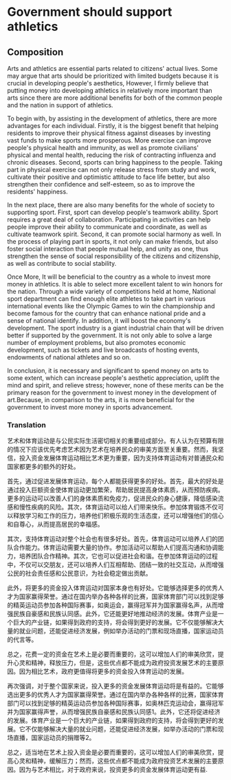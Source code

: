 # Government should support athletics

## Composition

Arts and athletics are essential parts related to citizens' actual lives. Some may argue that arts should be prioritized with limited budgets because it is crucial in developing people's aesthetics, However, I firmly believe that putting money into developing athletics in relatively more important than arts since there are more additional benefits for both of the common people and the nation in support of athletics.

To begin with, by assisting in the development of athletics, there are more advantages for each individual. Firstly, it is the biggest benefit that helping residents to improve their physical fitness against diseases by investing vast funds to make sports more prosperous. More exercise can improve people's physical health and immunity, as well as promote civilians' physical and mental health, reducing the risk of contracting influenza and chronic diseases. Second, sports can bring happiness to the people. Taking part in physical exercise can not only release stress from study and work, cultivate their positive and optimistic attitude to face life better, but also strengthen their confidence and self-esteem, so as to improve the residents' happiness.

In the next place, there are also many benefits for the whole of society to supporting sport. First, sport can develop people's teamwork ability. Sport requires a great deal of collaboration. Participating in activities can help people improve their ability to communicate and coordinate, as well as cultivate teamwork spirit. Second, it can promote social harmony as well. In the process of playing part in sports, it not only can make friends, but also foster social interaction that people mutual help, and unity as one, thus strengthen the sense of social responsibility of the citizens and citizenship, as well as contribute to social stability.

Once More, It will be beneficial to the country as a whole to invest more money in athletics. It is able to select more excellent talent to win honors for the nation. Through a wide variety of competitions held at home, National sport department can find enough elite athletes to take part in various international events like the Olympic Games to win the championship and become famous for the country that can enhance national pride and a sense of national identify. In addition, it will boost the economy's development. The sport industry is a giant industrial chain that will be driven better if supported by the government. It is not only able to solve a large number of employment problems, but also promotes economic development, such as tickets and live broadcasts of hosting events, endowments of national athletes and so on.

In conclusion, it is necessary and significant to spend money on arts to some extent, which can increase people's aesthetic appreciation, uplift the mind and spirit, and relieve stress; however, none of these merits can be the primary reason for the government to invest money in the development of art.Because, in comparison to the arts, it is more beneficial for the government to invest more money in sports advancement.

<div style="page-break-after: always;"></div>

### Translation
艺术和体育运动是与公民实际生活密切相关的重要组成部分。有人认为在预算有限的情况下应该优先考虑艺术因为艺术在培养民众的审美方面至关重要。然而，我坚信，投入资金发展体育运动相比艺术更为重要，因为支持体育运动有对普通民众和国家都更多的额外的好处。

首先，通过促进发展体育运动，每个人都能获得更多的好处。首先，最大的好处是通过投入巨额资金使体育运动更加繁荣，帮助居民提高身体素质，从而预防疾病。更多的运动可以改善人们的身体素质和免疫力，促进民众的身心健康，降低感染流感和慢性疾病的风险。其次，体育运动可以给人们带来快乐。参加体育锻炼不仅可以释放学习和工作的压力，培养他们积极乐观的生活态度，还可以增强他们的信心和自尊心，从而提高居民的幸福感。

其次，支持体育运动对整个社会也有很多好处。首先，体育运动可以培养人们的团队合作能力。体育运动需要大量的协作。参加活动可以帮助人们提高沟通和协调能力，培养团队合作精神。其次，它也可以促进社会和谐。在参加体育运动的过程中，不仅可以交朋友，还可以培养人们互相帮助、团结一致的社交互动，从而增强公民的社会责任感和公民意识，为社会稳定做出贡献。

此外，将更多的资金投入体育运动对国家本身也有好处。它能够选择更多的优秀人才为国家赢得荣誉。通过在国内举办各种各样的比赛，国家体育部门可以找到足够的精英运动员参加各种国际赛事，如奥运会，赢得冠军并为国家赢得名声，从而增强民族自豪感和民族认同感。此外，它还能更好地推动经济的发展。体育产业是一个巨大的产业链，如果得到政府的支持，将会得到更好的发展。它不仅能够解决大量的就业问题，还能促进经济发展，例如举办活动的门票和现场直播，国家运动员的代言等。

总之，花费一定的资金在艺术上是必要而重要的，这可以增加人们的审美欣赏，提升心灵和精神，释放压力，但是，这些优点都不能成为政府投资发展艺术的主要原因。因为相比艺术，政府更值得将更多的资金投入体育运动的发展。

再次强调，对于整个国家来说，投入更多的资金发展体育运动将是有益的。它能够选出更多的优秀人才为国家赢得荣誉。通过在国内举办各种各样的比赛，国家体育部门可以找到足够的精英运动员参加各种国际赛事，如奥林匹克运动会，赢得冠军并为国家赢得声誉，从而增强民族自豪感和民族认同感1。此外，它还将促进经济的发展。体育产业是一个巨大的产业链，如果得到政府的支持，将会得到更好的发展。它不仅能够解决大量的就业问题，还能促进经济发展，如举办活动的门票和现场直播，国家运动员的捐赠等2。

总之，适当地在艺术上投入资金是必要而重要的，这可以增加人们的审美欣赏，提高心灵和精神，缓解压力；然而，这些优点都不能成为政府投资艺术发展的主要原因。因为与艺术相比，对于政府来说，投资更多的资金发展体育运动更有益.


